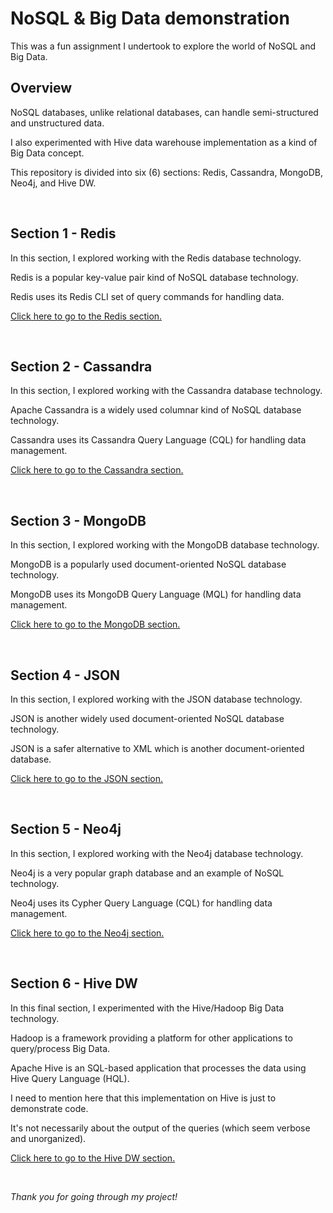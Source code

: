 # NoSQL & Big Data demonstration

This was a fun assignment I undertook to explore the world of NoSQL and Big Data.

## Overview

NoSQL databases, unlike relational databases, can handle semi-structured and unstructured data.

I also experimented with Hive data warehouse implementation as a kind of Big Data concept.

This repository is divided into six (6) sections: Redis, Cassandra, MongoDB, Neo4j, and Hive DW.

<br>

## Section 1 - Redis

In this section, I explored working with the Redis database technology. 

Redis is a popular key-value pair kind of NoSQL database technology.

Redis uses its Redis CLI set of query commands for handling data.

[Click here to go to the Redis section.](projects/Redis.md)

<br>

## Section 2 - Cassandra

In this section, I explored working with the Cassandra database technology. 

Apache Cassandra is a widely used columnar kind of NoSQL database technology.

Cassandra uses its Cassandra Query Language (CQL) for handling data management.

[Click here to go to the Cassandra section.](projects/Cassandra.md)

<br>

## Section 3 - MongoDB

In this section, I explored working with the MongoDB database technology. 

MongoDB is a popularly used document-oriented NoSQL database technology.

MongoDB uses its MongoDB Query Language (MQL) for handling data management.

[Click here to go to the MongoDB section.](projects/MongoDB.md)

<br>

## Section 4 - JSON

In this section, I explored working with the JSON database technology. 

JSON is another widely used document-oriented NoSQL database technology.

JSON is a safer alternative to XML which is another document-oriented database.

[Click here to go to the JSON section.](projects/JSON.md)

<br>

## Section 5 - Neo4j

In this section, I explored working with the Neo4j database technology. 

Neo4j is a very popular graph database and an example of NoSQL technology.

Neo4j uses its Cypher Query Language (CQL) for handling data management.

[Click here to go to the Neo4j section.](projects/Neo4j.md)

<br>

## Section 6 - Hive DW

In this final section, I experimented with the Hive/Hadoop Big Data technology. 

Hadoop is a framework providing a platform for other applications to query/process Big Data.

Apache Hive is an SQL-based application that processes the data using Hive Query Language (HQL).

I need to mention here that this implementation on Hive is just to demonstrate code.

It's not necessarily about the output of the queries (which seem verbose and unorganized).

[Click here to go to the Hive DW section.](projects/Hive-DW.md)

<br>

_Thank you for going through my project!_

